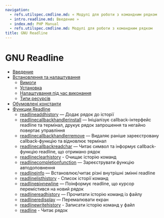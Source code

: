 ```yaml
---
navigation:
  - refs.utilspec.cmdline.md: « Модулі для роботи з командним рядком
  - intro.readline.md: Введение »
  - index.md: PHP Manual
  - refs.utilspec.cmdline.md: Модулі для роботи з командним рядком
title: GNU Readline
---
```

# GNU Readline

-   [Введение](intro.readline.md)
-   [Встановлення та налаштування](readline.setup.md)
    -   [Вимоги](readline.requirements.md)
    -   [Установка](readline.installation.md)
    -   [Налаштування під час виконання](readline.configuration.md)
    -   [Типи ресурсів](readline.resources.md)
-   [Обумовлені константи](readline.constants.md)
-   [Функции Readline](ref.readline.md)
    -   [readlineaddhistory](function.readline-add-history.md) — Додає рядок до історії
    -   [readlinecallbackhandlerinstall](function.readline-callback-handler-install.md) — Ініціалізує callback-інтерфейс readline та термінал, друкує рядок запрошення та негайно повертає управління
    -   [readlinecallbackhandlerremove](function.readline-callback-handler-remove.md) — Видаляє раніше зареєстровану callback-функцію та відновлює термінал
    -   [readlinecallbackreadchar](function.readline-callback-read-char.md) — Читає символ та інформує callback-функцію readline, що отримано рядок
    -   [readlineclearhistory](function.readline-clear-history.md) - Очищає історію команд
    -   [readlinecompletionfunction](function.readline-completion-function.md) — Зареєструвати функцію автодоповнення
    -   [readlineinfo](function.readline-info.md) — Встановлює/читає різні внутрішні змінні readline
    -   [readlinelisthistory](function.readline-list-history.md) - Список історії команд
    -   [readlineвінnewline](function.readline-on-new-line.md) — Поінформує readline, що курсор перемістився на новий рядок
    -   [readlinereadhistory](function.readline-read-history.md) — Прочитати історію команд із файлу
    -   [readlineredisplay](function.readline-redisplay.md) — Перемалювати екран
    -   [readlinewritehistory](function.readline-write-history.md) - Записати історію команд у файл
    -   [readline](function.readline.md) - Читає рядок
